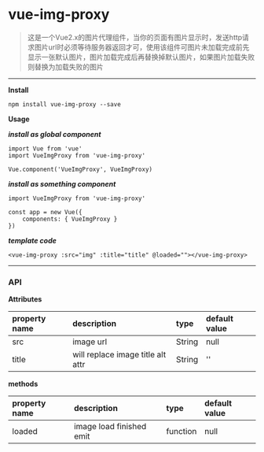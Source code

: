 # vue-img-proxy

<!-- [![Version](http://img.shields.io/npm/v/vue-img-proxy.svg)](https://www.npmjs.com/package/vue-img-proxy)[![Downloads](http://img.shields.io/npm/dm/vue-img-proxy.svg)](https://www.npmjs.com/package/vue-img-proxy) -->

> 这是一个Vue2.x的图片代理组件，当你的页面有图片显示时，发送http请求图片url时必须等待服务器返回才可，使用该组件可图片未加载完成前先显示一张默认图片，图片加载完成后再替换掉默认图片，如果图片加载失败则替换为加载失败的图片

---

**Install**

`npm install vue-img-proxy --save`

**Usage**

***install as global component***

```global
import Vue from 'vue'
import VueImgProxy from 'vue-img-proxy'

Vue.component('VueImgProxy', VueImgProxy)
```

***install as something component***

```something
import VueImgProxy from 'vue-img-proxy'

const app = new Vue({
    components: { VueImgProxy }
})
```

***template code***

```template
<vue-img-proxy :src="img" :title="title" @loaded=""></vue-img-proxy>
```

---

### API

**Attributes**

| property name     | description                              | type    | default value |
| :---------------- | :--------------------------------------- | :------ | :------------ |
| src               | image url                                | String  | null            |
| title             | will replace image title alt attr        | String  | ''         |

**methods**

| property name     | description                              | type     | default value |
| :---------------- | :--------------------------------------- | :------  | :------------ |
| loaded            | image load finished emit                 | function | null          |
